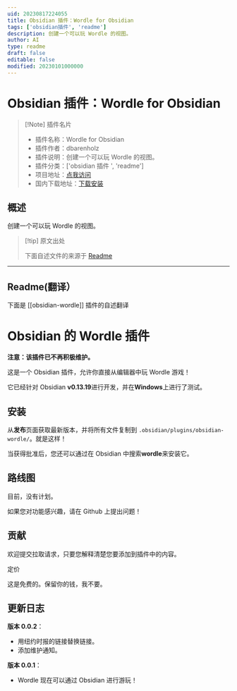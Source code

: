```yaml
---
uid: 20230817224055
title: Obsidian 插件：Wordle for Obsidian
tags: ['obsidian插件', 'readme']
description: 创建一个可以玩 Wordle 的视图。
author: AI
type: readme
draft: false
editable: false
modified: 20230101000000
---
```


# Obsidian 插件：Wordle for Obsidian

> [!Note] 插件名片
> - 插件名称：Wordle for Obsidian
> - 插件作者：dbarenholz
> - 插件说明：创建一个可以玩 Wordle 的视图。
> - 插件分类：['obsidian 插件 ', 'readme']
> - 项目地址：[点我访问](https://github.com/dbarenholz/obsidian-wordle)
> - 国内下载地址：[下载安装](https://pkmer.cn/products/plugin/pluginMarket/?obsidian-wordle)

## 概述

创建一个可以玩 Wordle 的视图。

> [!tip] 原文出处
>
>下面自述文件的来源于 [Readme](https://ghproxy.net/https://raw.githubusercontent.com/dbarenholz/obsidian-wordle/main/README.md)

---

## Readme(翻译）

下面是 [[obsidian-wordle]] 插件的自述翻译

# Obsidian 的 Wordle 插件

**注意：该插件已不再积极维护。**

这是一个 Obsidian 插件，允许你直接从编辑器中玩 Wordle 游戏！

它已经针对 Obsidian **v0.13.19**进行开发，并在**Windows**上进行了测试。

## 安装

从**发布**页面获取最新版本，并将所有文件复制到 `.obsidian/plugins/obsidian-wordle/`。就是这样！

当获得批准后，您还可以通过在 Obsidian 中搜索**wordle**来安装它。

## 路线图

目前，没有计划。

如果您对功能感兴趣，请在 Github 上提出问题！

## 贡献

欢迎提交拉取请求，只要您解释清楚您要添加到插件中的内容。

定价

这是免费的。保留你的钱，我不要。

## 更新日志

**版本 0.0.2**：

- 用纽约时报的链接替换链接。
- 添加维护通知。

**版本 0.0.1**：

- Wordle 现在可以通过 Obsidian 进行游玩！



